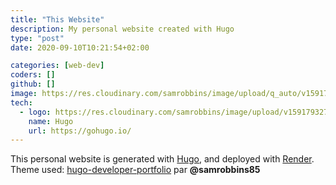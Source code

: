 ```yaml
---
title: "This Website"
description: My personal website created with Hugo
type: "post"
date: 2020-09-10T10:21:54+02:00

categories: [web-dev]
coders: []
github: []
image: https://res.cloudinary.com/samrobbins/image/upload/q_auto/v1591793276/logos/logos_hugo_h2xbne.svg
tech:
  - logo: https://res.cloudinary.com/samrobbins/image/upload/v1591793276/logos/logos_hugo_h2xbne.svg
    name: Hugo
    url: https://gohugo.io/
---
```


This personal website is generated with [Hugo](https://gohugo.io), and deployed with [Render](https://render.com).
Theme used: [hugo-developer-portfolio](https://github.com/samrobbins85/hugo-developer-portfolio) par **@samrobbins85**